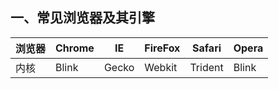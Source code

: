 ## 一、常见浏览器及其引擎  
  
浏览器 | Chrome | IE | FireFox | Safari | Opera  
-|-|-|-|-|-    
内核 | Blink | Gecko |  Webkit | Trident | Blink  


